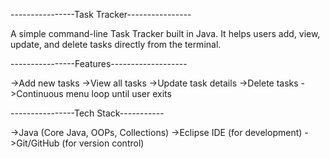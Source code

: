 ----------------Task Tracker----------------

A simple command-line Task Tracker built in Java. It helps users add, view, update, and delete tasks directly from the terminal.

----------------Features-------------------

->Add new tasks
->View all tasks
->Update task details
->Delete tasks
->Continuous menu loop until user exits

----------------Tech Stack-----------

->Java (Core Java, OOPs, Collections)
->Eclipse IDE (for development)
->Git/GitHub (for version control)

